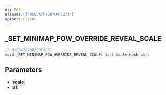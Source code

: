 ```yaml
---
ns: MAP
aliases: ["0xE5A7F70B7C0F3271"]
apiset: client
---
```

## _SET_MINIMAP_FOW_OVERRIDE_REVEAL_SCALE

```c
// 0xE5A7F70B7C0F3271
void _SET_MINIMAP_FOW_OVERRIDE_REVEAL_SCALE(float scale,Hash p1);
```


## Parameters
* **scale**:
* **p1**: